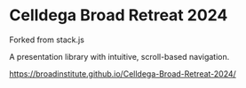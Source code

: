 # Celldega Broad Retreat 2024

Forked from stack.js

A presentation library with intuitive, scroll-based navigation.

https://broadinstitute.github.io/Celldega-Broad-Retreat-2024/
